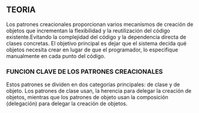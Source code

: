 ##                                                 TEORIA

Los patrones creacionales proporcionan varios mecanismos de creación de objetos que incrementan la flexibilidad y la reutilización
del código existente.Evitando la complejidad del código y la dependencia directa de clases concretas. 
El objetivo principal es dejar que el sistema decida qué objetos necesita crear en lugar de que el programador,
 lo especifique manualmente en cada punto del código.

###                                          FUNCION  CLAVE DE LOS PATRONES CREACIONALES

 Estos patrones se dividen en dos categorías principales: de clase y de objeto. Los patrones de clase usan,
  la herencia para delegar la creación de objetos, mientras que los patrones de objeto usan la composición
   (delegación) para delegar la creación de objetos.


